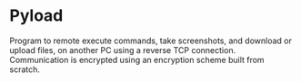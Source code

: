 # Pyload

Program to remote execute commands, take screenshots, and download or upload files, on another PC using a reverse TCP connection.
Communication is encrypted using an encryption scheme built from scratch.

